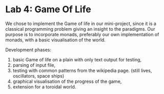 # Lab 4: Game Of Life

We chose to implement the Game of life in our mini-project, since it is a classical programming problem giving an insight to the paradigms. Our purpose is to incorporate monads, preferably our own implementation of monads, with a basic visualisation of the world.

Development phases:

1. basic Game of life on a plain with only text output for testing,  
2. parsing of input file,
3. testing with common patterns from the wikipedia page. (still lives, oscillators, space ships)
4. graphical visualisation of the progress of the game,
5. extension for a toroidal world.
